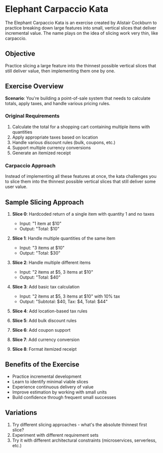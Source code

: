 # Elephant Carpaccio Kata

The Elephant Carpaccio Kata is an exercise created by Alistair Cockburn to practice breaking down large features into small, vertical slices that deliver incremental value. The name plays on the idea of slicing work very thin, like carpaccio.

## Objective

Practice slicing a large feature into the thinnest possible vertical slices that still deliver value, then implementing them one by one.

## Exercise Overview

**Scenario**: You're building a point-of-sale system that needs to calculate totals, apply taxes, and handle various pricing rules.

### Original Requirements

1. Calculate the total for a shopping cart containing multiple items with quantities
2. Apply appropriate taxes based on location
3. Handle various discount rules (bulk, coupons, etc.)
4. Support multiple currency conversions
5. Generate an itemized receipt

### Carpaccio Approach

Instead of implementing all these features at once, the kata challenges you to slice them into the thinnest possible vertical slices that still deliver some user value.

## Sample Slicing Approach

1. **Slice 0**: Hardcoded return of a single item with quantity 1 and no taxes
   - Input: "1 item at $10"
   - Output: "Total: $10"

2. **Slice 1**: Handle multiple quantities of the same item
   - Input: "3 items at $10"
   - Output: "Total: $30"

3. **Slice 2**: Handle multiple different items
   - Input: "2 items at $5, 3 items at $10"
   - Output: "Total: $40"

4. **Slice 3**: Add basic tax calculation
   - Input: "2 items at $5, 3 items at $10" with 10% tax
   - Output: "Subtotal: $40, Tax: $4, Total: $44"

5. **Slice 4**: Add location-based tax rules
6. **Slice 5**: Add bulk discount rules
7. **Slice 6**: Add coupon support
8. **Slice 7**: Add currency conversion
9. **Slice 8**: Format itemized receipt

## Benefits of the Exercise

- Practice incremental development
- Learn to identify minimal viable slices
- Experience continuous delivery of value
- Improve estimation by working with small units
- Build confidence through frequent small successes

## Variations

1. Try different slicing approaches - what's the absolute thinnest first slice?
2. Experiment with different requirement sets
3. Try it with different architectural constraints (microservices, serverless, etc.)
